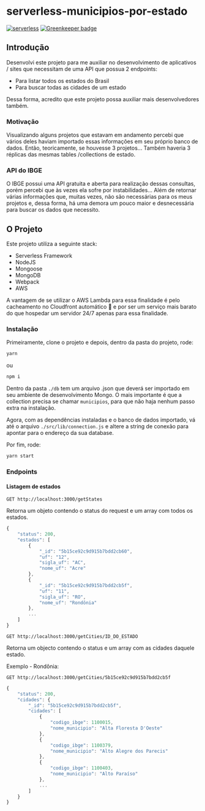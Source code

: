 # serverless-municipios-por-estado

[![serverless](http://public.serverless.com/badges/v3.svg)](http://www.serverless.com) [![Greenkeeper badge](https://badges.greenkeeper.io/mCodex/serverless-municipios-por-estado.svg)](https://greenkeeper.io/)

## Introdução

Desenvolvi este projeto para me auxiliar no desenvolvimento de aplicativos / sites que necessitam de uma API que possua 2 endpoints:

* Para listar todos os estados do Brasil
* Para buscar todas as cidades de um estado

Dessa forma, acredito que este projeto possa auxiliar mais desenvolvedores também.

### Motivação

Visualizando alguns projetos que estavam em andamento percebi que vários deles haviam importado essas informações em seu próprio banco de dados. Então, teoricamente, se houvesse 3 projetos... Também haveria 3 réplicas das mesmas tables /collections de estado.

### API do IBGE

O IBGE possui uma API gratuita e aberta para realização dessas consultas, porém percebi que às vezes ela sofre por instabilidades... Além de retornar várias informações que, muitas vezes, não são necessárias para os meus projetos e, dessa forma, há uma demora um pouco maior e desnecessária para buscar os dados que necessito.

## O Projeto

Este projeto utiliza a seguinte stack:

* Serverless Framework
* NodeJS
* Mongoose
* MongoDB
* Webpack
* AWS

A vantagem de se utilizar o AWS Lambda para essa finalidade é pelo cacheamento no Cloudfront automático :tada: e por ser um serviço mais barato do que hospedar um servidor 24/7 apenas para essa finalidade.

### Instalação

Primeiramente, clone o projeto e depois, dentro da pasta do projeto, rode:

```bash
yarn
```
ou

```bash
npm i
```

Dentro da pasta `./db` tem um arquivo .json que deverá ser importado em seu ambiente de desenvolvimento Mongo. O mais importante é que a collection precisa se chamar `municipios`, para que não haja nenhum passo extra na instalação.

Agora, com as dependências instaladas e o banco de dados importado, vá até o arquivo `./src/lib/connection.js` e altere a string de conexão para apontar para o endereço da sua database.

Por fim, rode:

```bash
yarn start
```

### Endpoints

#### Listagem de estados

`GET http://localhost:3000/getStates`

Retorna um objeto contendo o status do request e um array com todos os estados.

```javascript
{
    "status": 200,
    "estados": [
        {
            "_id": "5b15ce92c9d915b7bdd2cb60",
            "uf": "12",
            "sigla_uf": "AC",
            "nome_uf": "Acre"
        },
        {
            "_id": "5b15ce92c9d915b7bdd2cb5f",
            "uf": "11",
            "sigla_uf": "RO",
            "nome_uf": "Rondônia"
        },
        ...
    ]
}
```

`GET http://localhost:3000/getCities/ID_DO_ESTADO`

Retorna um objecto contendo o status e um array com as cidades daquele estado.

Exemplo - Rondônia:

`GET http://localhost:3000/getCities/5b15ce92c9d915b7bdd2cb5f`

```javascript
{
    "status": 200,
    "cidades": {
        "_id": "5b15ce92c9d915b7bdd2cb5f",
        "cidades": [
            {
                "codigo_ibge": 1100015,
                "nome_municipio": "Alta Floresta D'Oeste"
            },
            {
                "codigo_ibge": 1100379,
                "nome_municipio": "Alto Alegre dos Parecis"
            },
            {
                "codigo_ibge": 1100403,
                "nome_municipio": "Alto Paraíso"
            },
            ...
        ]
    }
}
```
